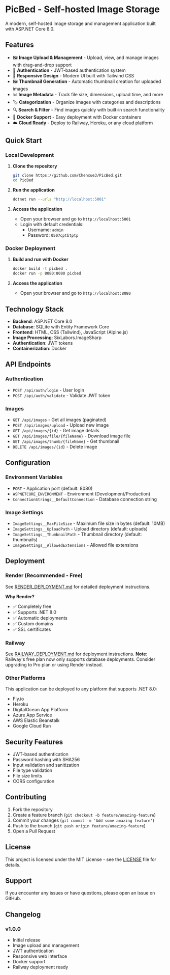 # PicBed - Self-hosted Image Storage

A modern, self-hosted image storage and management application built with ASP.NET Core 8.0.

## Features

- 🖼️ **Image Upload & Management** - Upload, view, and manage images with drag-and-drop support
- 🔐 **Authentication** - JWT-based authentication system
- 📱 **Responsive Design** - Modern UI built with Tailwind CSS
- 🖼️ **Thumbnail Generation** - Automatic thumbnail creation for uploaded images
- 📊 **Image Metadata** - Track file size, dimensions, upload time, and more
- 🏷️ **Categorization** - Organize images with categories and descriptions
- 🔍 **Search & Filter** - Find images quickly with built-in search functionality
- 🐳 **Docker Support** - Easy deployment with Docker containers
- ☁️ **Cloud Ready** - Deploy to Railway, Heroku, or any cloud platform

## Quick Start

### Local Development

1. **Clone the repository**
   ```bash
   git clone https://github.com/Chenxue3/PicBed.git
   cd PicBed
   ```

2. **Run the application**
   ```bash
   dotnet run --urls "http://localhost:5001"
   ```

3. **Access the application**
   - Open your browser and go to `http://localhost:5001`
   - Login with default credentials:
     - Username: `admin`
     - Password: `0507cptbtptp`

### Docker Deployment

1. **Build and run with Docker**
   ```bash
   docker build -t picbed .
   docker run -p 8080:8080 picbed
   ```

2. **Access the application**
   - Open your browser and go to `http://localhost:8080`

## Technology Stack

- **Backend**: ASP.NET Core 8.0
- **Database**: SQLite with Entity Framework Core
- **Frontend**: HTML, CSS (Tailwind), JavaScript (Alpine.js)
- **Image Processing**: SixLabors.ImageSharp
- **Authentication**: JWT tokens
- **Containerization**: Docker

## API Endpoints

### Authentication
- `POST /api/auth/login` - User login
- `POST /api/auth/validate` - Validate JWT token

### Images
- `GET /api/images` - Get all images (paginated)
- `POST /api/images/upload` - Upload new image
- `GET /api/images/{id}` - Get image details
- `GET /api/images/file/{fileName}` - Download image file
- `GET /api/images/thumb/{fileName}` - Get thumbnail
- `DELETE /api/images/{id}` - Delete image

## Configuration

### Environment Variables

- `PORT` - Application port (default: 8080)
- `ASPNETCORE_ENVIRONMENT` - Environment (Development/Production)
- `ConnectionStrings__DefaultConnection` - Database connection string

### Image Settings

- `ImageSettings__MaxFileSize` - Maximum file size in bytes (default: 10MB)
- `ImageSettings__UploadPath` - Upload directory (default: uploads)
- `ImageSettings__ThumbnailPath` - Thumbnail directory (default: thumbnails)
- `ImageSettings__AllowedExtensions` - Allowed file extensions

## Deployment

### Render (Recommended - Free)

See [RENDER_DEPLOYMENT.md](./RENDER_DEPLOYMENT.md) for detailed deployment instructions.

**Why Render?**
- ✅ Completely free
- ✅ Supports .NET 8.0
- ✅ Automatic deployments
- ✅ Custom domains
- ✅ SSL certificates

### Railway

See [RAILWAY_DEPLOYMENT.md](./RAILWAY_DEPLOYMENT.md) for deployment instructions.
**Note**: Railway's free plan now only supports database deployments. Consider upgrading to Pro plan or using Render instead.

### Other Platforms

This application can be deployed to any platform that supports .NET 8.0:
- Fly.io
- Heroku
- DigitalOcean App Platform
- Azure App Service
- AWS Elastic Beanstalk
- Google Cloud Run

## Security Features

- JWT-based authentication
- Password hashing with SHA256
- Input validation and sanitization
- File type validation
- File size limits
- CORS configuration

## Contributing

1. Fork the repository
2. Create a feature branch (`git checkout -b feature/amazing-feature`)
3. Commit your changes (`git commit -m 'Add some amazing feature'`)
4. Push to the branch (`git push origin feature/amazing-feature`)
5. Open a Pull Request

## License

This project is licensed under the MIT License - see the [LICENSE](LICENSE) file for details.

## Support

If you encounter any issues or have questions, please open an issue on GitHub.

## Changelog

### v1.0.0
- Initial release
- Image upload and management
- JWT authentication
- Responsive web interface
- Docker support
- Railway deployment ready
